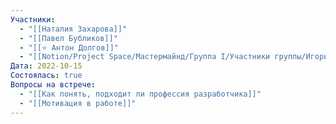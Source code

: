 ```yaml
---
Участники:
  - "[[Наталия Захарова]]"
  - "[[Павел Бубликов]]"
  - "[[⭐️ Антон Долгов]]"
  - "[[Notion/Project Space/Мастермайнд/Группа I/Участники группы/Игорь Алексеенко/Игорь Алексеенко\\|Игорь Алексеенко]]"
Дата: 2022-10-15
Состоялась: true
Вопросы на встрече:
  - "[[Как понять, подходит ли профессия разработчика]]"
  - "[[Мотивация в работе]]"
---
```

